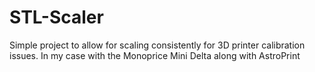 # STL-Scaler
Simple project to allow for scaling consistently for 3D printer calibration issues.  In my case with the Monoprice Mini Delta along with AstroPrint
